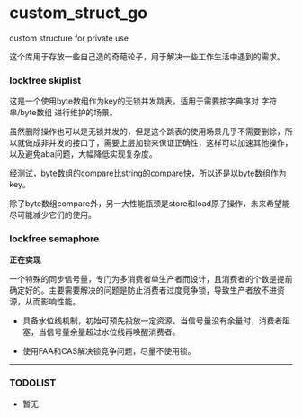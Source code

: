 # custom_struct_go
custom structure for private use

这个库用于存放一些自己造的奇葩轮子，用于解决一些工作生活中遇到的需求。

### lockfree skiplist

这是一个使用byte数组作为key的无锁并发跳表，适用于需要按字典序对 字符串/byte数组 进行维护的场景。

虽然删除操作也可以是无锁并发的，但是这个跳表的使用场景几乎不需要删除，所以就做成非并发的接口了，需要上层加锁来保证正确性，这样可以加速其他操作，以及避免aba问题，大幅降低实现复杂度。

经测试，byte数组的compare比string的compare快，所以还是以byte数组作为key。

除了byte数组compare外，另一大性能瓶颈是store和load原子操作，未来希望能尽可能减少它们的使用。

### lockfree semaphore

**正在实现**

一个特殊的同步信号量，专门为多消费者单生产者而设计，且消费者的个数是提前确定好的。主要需要解决的问题是防止消费者过度竞争锁，导致生产者放不进资源，从而影响性能。

* 具备水位线机制，初始可预先投放一定资源，当信号量没有余量时，消费者阻塞，当信号量余量超过水位线再唤醒消费者。

* 使用FAA和CAS解决锁竞争问题，尽量不使用锁。



-------

### TODOLIST

* 暂无
